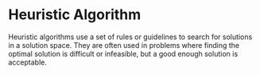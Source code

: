 # Heuristic Algorithm

Heuristic algorithms use a set of rules or guidelines to search for solutions in a solution space. They are often used in problems where finding the optimal solution is difficult or infeasible, but a good enough solution is acceptable.